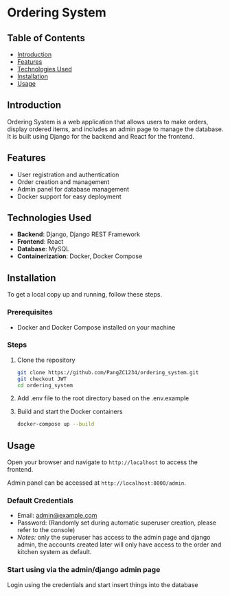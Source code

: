 # Ordering System

## Table of Contents

- [Introduction](#introduction)
- [Features](#features)
- [Technologies Used](#technologies-used)
- [Installation](#installation)
- [Usage](#usage)

## Introduction

Ordering System is a web application that allows users to make orders, display ordered items, and includes an admin page to manage the database. It is built using Django for the backend and React for the frontend.

## Features

- User registration and authentication
- Order creation and management
- Admin panel for database management
- Docker support for easy deployment

## Technologies Used

- **Backend**: Django, Django REST Framework
- **Frontend**: React
- **Database**: MySQL
- **Containerization**: Docker, Docker Compose

## Installation

To get a local copy up and running, follow these steps.

### Prerequisites

- Docker and Docker Compose installed on your machine

### Steps

1. Clone the repository
    ```bash
    git clone https://github.com/PangZC1234/ordering_system.git
    git checkout JWT
    cd ordering_system
    ```
2. Add .env file to the root directory based on the .env.example
   
4. Build and start the Docker containers
    ```bash
    docker-compose up --build
    ```
    
## Usage

Open your browser and navigate to `http://localhost` to access the frontend.

Admin panel can be accessed at `http://localhost:8000/admin`.

### Default Credentials

- Email: admin@example.com
- Password: (Randomly set during automatic superuser creation, please refer to the console)
- *Notes:* only the superuser has access to the admin page and django admin, the accounts created later will only have access to the order and kitchen system as default.

### Start using via the admin/django admin page
Login using the credentials and start insert things into the database
